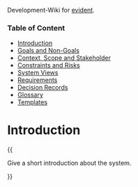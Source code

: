 Development-Wiki for [evident](https://github.com/mhatzl/evident).

### Table of Content

- [Introduction](#introduction)
- [Goals and Non-Goals](1-Goals-and-Non‐Goals)
- [Context, Scope and Stakeholder](2-Context,-Scope-and-Stakeholder)
- [Constraints and Risks](3-Constraints-and-Risks)
- [System Views](4-System-Views)
- [Requirements](5-Requirements)
- [Decision Records](6-Decision-Records)
- [Glossary](Glossary)
- [Templates](Templates)

# Introduction

{{
  
Give a short introduction about the system.

}}
